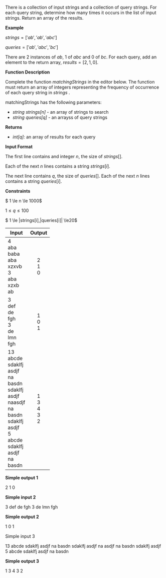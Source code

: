 There is a collection of input strings and a collection of query strings. For each query string, determine how many times it occurs in the list of input strings. Return an array of the results.

**Example**

$strings=['ab','ab','abc']$

$queries = ['ab','abc','bc']$

There are $2$ instances of $ab$, $1$ of $abc$ and $0$ of $bc$. For each query, add an element to the return array, $results=[2,1,0]$.

**Function Description**

Complete the function *matchingStrings* in the editor below. The function must return an array of integers representing the frequency of occurrence of each query string in *strings* .

matchingStrings has the following parameters:

* *string strings[n]* - an array of strings to search
* *string queries[q]* - an arrayss of query strings

**Returns**

* *int[q]:* an array of results for each query

**Input Format**

The first line contains and integer $n$, the size of  $strings[]$.

Each of the next $n$ lines contains a string $strings[i]$.

The next line contains $q$, the size of  $queries[]$.
Each of the next $n$ lines contains a string  $queries[i]$.

**Constraints**

$ 1 \le n \le 1000$

$1 \le q \le 100$

$ 1 \le |strings[i],|queries[i]| \le20$

| Input                                                                                                                                                                                                 |            Output            |
| ----------------------------------------------------------------------------------------------------------------------------------------------------------------------------------------------------- | :---------------------------: |
| 4<br />aba<br />baba<br />aba<br />xzxvb<br />3<br />aba<br />xzxb<br />ab                                                                                                                            |        2<br />1<br />0        |
| 3<br />def<br />de<br />fgh<br />3<br />de<br />lmn<br />fgh                                                                                                                                          |        1<br />0<br />1        |
| 13<br />abcde<br />sdaklfj<br />asdjf<br />na<br />basdn<br />sdaklfj<br />asdjf<br />naasdjf<br />na<br />basdn<br />sdaklfj<br />asdjf<br />5<br />abcde<br />sdaklfj<br />asdjf<br />na<br />basdn | 1<br />3<br />4<br />3<br />2 |

**Simple output 1**

2
1
0

**Simple input 2**

3
def
de
fgh
3
de
lmn
fgh

**Simple output 2**

1
0
1

Simple input 3

13
abcde
sdaklfj
asdjf
na
basdn
sdaklfj
asdjf
na
asdjf
na
basdn
sdaklfj
asdjf
5
abcde
sdaklfj
asdjf
na
basdn

**Simple output 3**

1
3
4
3
2

